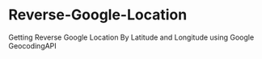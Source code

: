 # Reverse-Google-Location
 Getting Reverse Google Location By Latitude and Longitude using Google GeocodingAPI
